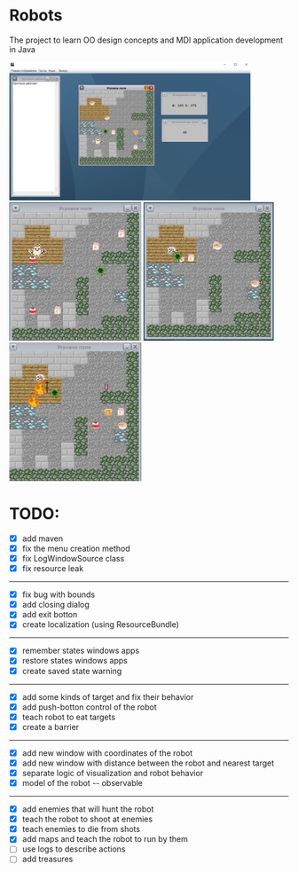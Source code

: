 # Robots
The project to learn OO design concepts and MDI application development in Java

<img src="images/allView.JPG" weigth=250 height=250 /> 
<img src="images/Cat.JPG" alt="cat" weigth=250 height=250 />
<img src="images/deadCat.JPG" alt="dead cat" weigth=250 height=250 /> 
<img src="images/Fire.JPG" alt="dead cat" weigth=250 height=250 /> 

# TODO:
* [X] add maven
* [X] fix the menu creation method
* [X] fix LogWindowSource class
* [X] fix resource leak
___
* [X] fix bug with bounds
* [X] add closing dialog
* [X] add exit botton
* [X] create localization (using ResourceBundle)
___
* [X] remember states windows apps
* [X] restore states windows apps
* [X] create saved state warning
___
* [X] add some kinds of target and fix their behavior
* [X] add push-botton control of the robot
* [X] teach robot to eat targets
* [X] create a barrier
___
* [X] add new window with coordinates of the robot
* [X] add new window with distance between the robot and nearest target
* [X] separate logic of visualization and robot behavior
* [X] model of the robot -- observable
___
* [X] add enemies that will hunt the robot
* [X] teach the robot to shoot at enemies
* [X] teach enemies to die from shots
* [X] add maps and teach the robot to run by them
* [ ] use logs to describe actions
* [ ] add treasures
